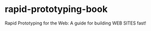 rapid-prototyping-book
======================

Rapid Prototyping for the Web: A guide for building WEB SITES fast!

